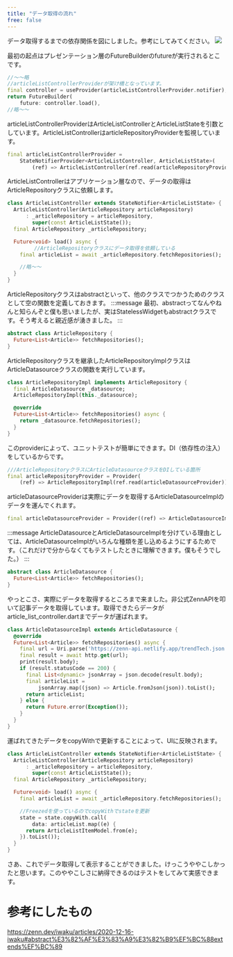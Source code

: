 ```yaml
---
title: "データ取得の流れ"
free: false
---
```



データ取得するまでの依存関係を図にしました。参考にしてみてください。
![](https://storage.googleapis.com/zenn-user-upload/3cb479d4a0e5b8cc814c91c2.png)

最初の起点はプレゼンテーション層のFutureBuilderのfutureが実行されるとこです。
```dart:article_list_page.dart
//〜〜略
//articleListControllerProviderが架け橋となっています。
final controller = useProvider(articleListControllerProvider.notifier);
return FutureBuilder(
    future: controller.load(),
//略〜〜
```
articleListControllerProviderはArticleListControllerとArticleListStateを引数としています。ArticleListControllerはarticleRepositoryProviderを監視しています。
```dart:article_list_controller_provider.dart
final articleListControllerProvider =
    StateNotifierProvider<ArticleListController, ArticleListState>(
        (ref) => ArticleListController(ref.read(articleRepositoryProvider)));

```


ArticleListControllerはアプリケーション層なので、データの取得はArticleRepositoryクラスに依頼します。
```dart:article_list_controller.dart
class ArticleListController extends StateNotifier<ArticleListState> {
  ArticleListController(ArticleRepository articleRepository)
      : _articleRepository = articleRepository,
        super(const ArticleListState());
  final ArticleRepository _articleRepository;

  Future<void> load() async {
  　　　　//ArticleRepositoryクラスにデータ取得を依頼している
    final articleList = await _articleRepository.fetchRepositories();

    //略〜〜
  }
}
```
ArticleRepositoryクラスはabstractといって、他のクラスでつかうためのクラスとして空の関数を定義しておきます。
:::message
最初、abstractってなんやねんと知らんぞと僕も思いましたが、実はStatelessWidgetもabstractクラスです。そう考えると親近感が湧きました。
:::
```dart:article_repository.dart
abstract class ArticleRepository {
  Future<List<Article>> fetchRepositories();
}
```
ArticleRepositoryクラスを継承したArticleRepositoryImplクラスはArticleDatasourceクラスの関数を実行しています。
```dart:article_repository_impl.dart
class ArticleRepositoryImpl implements ArticleRepository {
  final ArticleDatasource _datasource;
  ArticleRepositoryImpl(this._datasource);

  @override
  Future<List<Article>> fetchRepositories() async {
    return _datasource.fetchRepositories();
  }
}
```
このproviderによって、ユニットテストが簡単にできます。DI（依存性の注入）をしているからです。
```dart:article_repository_provider.dart
///ArticleRepositoryクラスにArticleDatasourceクラスをDIしている箇所
final articleRepositoryProvider = Provider(
    (ref) => ArticleRepositoryImpl(ref.read(articleDatasourceProvider)));
```
articleDatasourceProviderは実際にデータを取得するArticleDatasourceImplのデータを運んでくれます。
```dart:article_datasource_provider.dart
final articleDatasourceProvider = Provider((ref) => ArticleDatasourceImpl());
```

:::message
ArticleDatasourceとArticleDatasourceImplを分けている理由としては、ArticleDatasourceImplがいろんな種類を差し込めるようにするためです。（これだけで分からなくてもテストしたときに理解できます。僕もそうでした。）
:::
```dart:article_datasource.dart
abstract class ArticleDatasource {
  Future<List<Article>> fetchRepositories();
}
```
やっとこさ、実際にデータを取得するところまで来ました。非公式ZennAPIを叩いて記事データを取得しています。取得できたらデータがarticle_list_controller.dartまでデータが運ばれます。
```dart:article_datasource_impl.dart
class ArticleDatasourceImpl extends ArticleDatasource {
  @override
  Future<List<Article>> fetchRepositories() async {
    final url = Uri.parse('https://zenn-api.netlify.app/trendTech.json');
    final result = await http.get(url);
    print(result.body);
    if (result.statusCode == 200) {
      final List<dynamic> jsonArray = json.decode(result.body);
      final articleList =
          jsonArray.map((json) => Article.fromJson(json)).toList();
      return articleList;
    } else {
      return Future.error(Exception());
    }
  }
}
```

運ばれてきたデータをcopyWithで更新することによって、UIに反映されます。
```dart:article_list_page.dart
class ArticleListController extends StateNotifier<ArticleListState> {
  ArticleListController(ArticleRepository articleRepository)
      : _articleRepository = articleRepository,
        super(const ArticleListState());
  final ArticleRepository _articleRepository;

  Future<void> load() async {
    final articleList = await _articleRepository.fetchRepositories();

    //Freezedを使っているのでcopyWithでstateを更新
    state = state.copyWith.call(
        data: articleList.map((e) {
      return ArticleListItemModel.from(e);
    }).toList());
  }
}
```
さあ、これでデータ取得して表示することができました。けっこうややこしかったと思います。このややこしさに納得できるのはテストをしてみて実感できます。

# 参考にしたもの
https://zenn.dev/iwaku/articles/2020-12-16-iwaku#abstract%E3%82%AF%E3%83%A9%E3%82%B9%EF%BC%88extends%EF%BC%89
